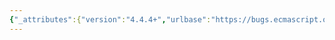 ```yaml
---
{"_attributes":{"version":"4.4.4+","urlbase":"https://bugs.ecmascript.org/","maintainer":"dherman@mozilla.com"},"bug":{"bug_id":2221,"creation_ts":"2013-11-10 16:39:00 -0800","short_desc":"5.1.5: \"equalvant\" + bad cross ref","delta_ts":"2014-01-27 10:03:50 -0800","product":"Draft for 6th Edition","component":"editorial issue","version":"Rev 21: November 8, 2013 Draft","rep_platform":"All","op_sys":"All","bug_status":"RESOLVED","resolution":"FIXED","priority":"Normal","bug_severity":"normal","everconfirmed":true,"reporter":{"uid":"jmdyck","name":"Michael Dyck"},"assigned_to":{"uid":"allen","name":"Allen Wirfs-Brock"},"long_desc":[{"commentid":6639,"comment_count":0,"who":{"uid":"jmdyck","name":"Michael Dyck"},"bug_when":"2013-11-10 16:39:20 -0800","thetext":"In 5.1.5 \"Grammar Notation\",\npara 1 include the sentence:\n    These are to appear in a script either exactly as written or\n    using equalvant Unicode escape sequences (see 10.19.5.15).\n\ns|equalvant|equivalent|\n\ns|10.19.5.15|10.1|"},{"commentid":6640,"comment_count":1,"who":{"uid":"allen","name":"Allen Wirfs-Brock"},"bug_when":"2013-11-10 16:57:46 -0800","thetext":"fixed in rev22 editor's draft"},{"commentid":7065,"comment_count":2,"who":{"uid":"allen","name":"Allen Wirfs-Brock"},"bug_when":"2014-01-27 10:03:50 -0800","thetext":"fixed in Rev22 (January 20, 2013) release"}]}}
---
```

